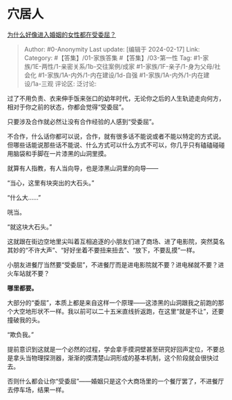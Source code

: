 # 穴居人
[为什么好像进入婚姻的女性都在受委屈？](https://www.zhihu.com/question/635258502/answer/3398801002)

> Author: #0-Anonymity
> Last update: [编辑于 2024-02-17]
> Link:
> Category: #【答集】/01-家族答集 #【答集】/03-第一性 
> Tag: #1-家族/1E-两性/1-亲密关系/1b-交往案例/成家 #1-家族/1F-亲子/1-身为父母/社会化 #1-家族/1A-内外/1-内在建设/1d-自强 #1-家族/1A-内外/1-内在建设/1a-三观 
> 评论区:
> 泛讨论:

过了不用负责、衣来伸手饭来张口的幼年时代，无论你之后的人生轨迹走向何方，相对于你之前的状态，你都会觉得“受委屈”。

只要涉及合作就必然让没有合作经验的人感到“受委屈”。

不合作，什么话你都可以说，合作，就有很多话不能说或者不能以特定的方式说。但哪些话能说那些话不能说、什么方式可以什么方式不可以，你几乎只有磕磕碰碰用脑袋和手脚在一片漆黑的山洞里摸。

就算有人指教，有人当向导，也是漆黑山洞里的向导——

“当心，这里有块突出的大石头。”

“什么大……”

咣当。

“就这块大石头。”

这就跟在街边空地里尖叫着互相追逐的小朋友们进了商场、进了电影院，突然莫名其妙的“不许大声”、“好好坐着不要扭来扭去”、“放下，不要乱摸”一样。

小朋友进餐厅当然要“受委屈”，不进餐厅而是进电影院就不要？进电梯就不要？进火车站就不要？

**哪里都要。**

大部分的“委屈”，本质上都是来自这样一个原理——这漆黑的山洞跟我之前跑的那个大空地形状不一样。我以前可以二十五米直线折返跑，在这里“就是不让”，还要撞破我的头。

“欺负我。”

提前意识到这就是一个必然的过程，学会拿手摸洞壁甚至研究好回声定位，不要总是拿头当物理探测器，渐渐的摸清楚山洞形成的基本机制，这个阶段就会很快过去。

否则什么都会让你“受委屈”——婚姻只是这个大商场里的一个餐厅罢了，不进餐厅去停车场，结果一样。